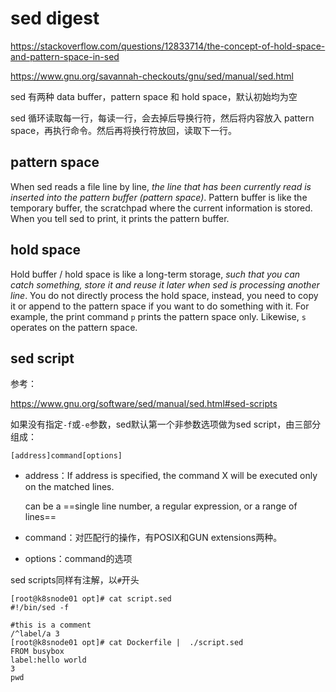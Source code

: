 # sed digest



https://stackoverflow.com/questions/12833714/the-concept-of-hold-space-and-pattern-space-in-sed

https://www.gnu.org/savannah-checkouts/gnu/sed/manual/sed.html

sed 有两种 data buffer，pattern space 和 hold space，默认初始均为空

sed 循环读取每一行，每读一行，会去掉后导换行符，然后将内容放入 pattern space，再执行命令。然后再将换行符放回，读取下一行。

## pattern space

When sed reads a file line by line, *the line that has been currently read is inserted into the pattern buffer (pattern space)*. Pattern buffer is like the temporary buffer, the scratchpad where the current information is stored. When you tell sed to print, it prints the pattern buffer.

## hold space

Hold buffer / hold space is like a long-term storage, *such that you can catch something, store it and reuse it later when sed is processing another line*. You do not directly process the hold space, instead, you need to copy it or append to the pattern space if you want to do something with it. For example, the print command `p` prints the pattern space only. Likewise, `s` operates on the pattern space.

## sed script

参考：

https://www.gnu.org/software/sed/manual/sed.html#sed-scripts

如果没有指定`-f`或`-e`参数，sed默认第一个非参数选项做为sed script，由三部分组成：

```
[address]command[options]
```

- address：If address is specified, the command X will be executed only on the matched lines. 

  can be a ==single line number, a regular expression, or a range of lines==

- command：对匹配行的操作，有POSIX和GUN extensions两种。
- options：command的选项

sed scripts同样有注解，以`#`开头

```
[root@k8snode01 opt]# cat script.sed
#!/bin/sed -f

#this is a comment
/^label/a 3
[root@k8snode01 opt]# cat Dockerfile |  ./script.sed
FROM busybox
label:hello world
3
pwd
```















